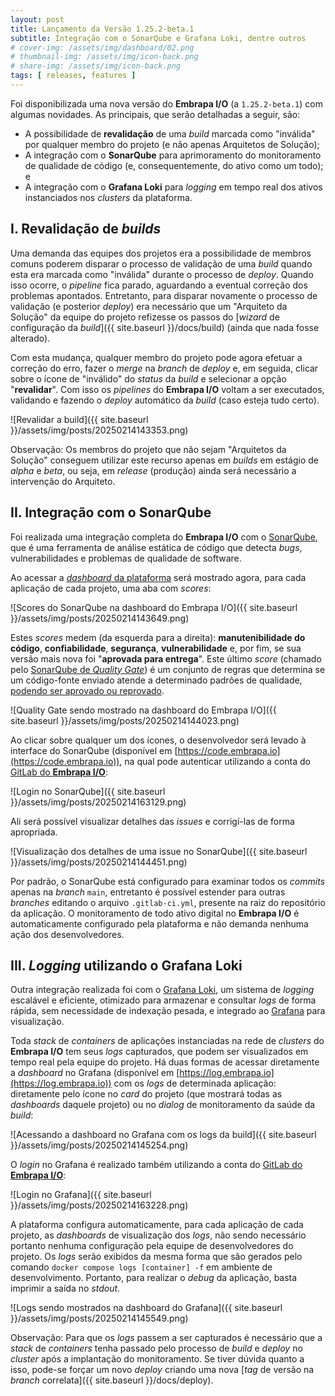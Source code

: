 ```yaml
---
layout: post
title: Lançamento da Versão 1.25.2-beta.1
subtitle: Integração com o SonarQube e Grafana Loki, dentre outros
# cover-img: /assets/img/dashboard/02.png
# thumbnail-img: /assets/img/icon-back.png
# share-img: /assets/img/icon-back.png
tags: [ releases, features ]
---
```


Foi disponibilizada uma nova versão do **Embrapa I/O** (a `1.25.2-beta.1`) com algumas novidades. As principais, que serão detalhadas a seguir, são:
- A possibilidade de **revalidação** de uma _build_ marcada como "inválida" por qualquer membro do projeto (e não apenas Arquitetos de Solução);
- A integração com o **SonarQube** para aprimoramento do monitoramento de qualidade de código (e, consequentemente, do ativo como um todo); e
- A integração com o **Grafana Loki** para _logging_ em tempo real dos ativos instanciados nos _clusters_ da plataforma.

## I. Revalidação de _builds_

Uma demanda das equipes dos projetos era a possibilidade de membros comuns poderem disparar o processo de validação de uma _build_ quando esta era marcada como "inválida" durante o processo de _deploy_. Quando isso ocorre, o _pipeline_ fica parado, aguardando a eventual correção dos problemas apontados. Entretanto, para disparar novamente o processo de validação (e posterior _deploy_) era necessário que um "Arquiteto da Solução" da equipe do projeto refizesse os passos do [_wizard_ de configuração da _build_]({{ site.baseurl }}/docs/build) (ainda que nada fosse alterado).

Com esta mudança, qualquer membro do projeto pode agora efetuar a correção do erro, fazer o _merge_ na _branch_ de _deploy_ e, em seguida, clicar sobre o ícone de "inválido" do _status_ da _build_ e selecionar a opção "**revalidar**". Com isso os _pipelines_ do **Embrapa I/O** voltam a ser executados, validando e fazendo o _deploy_ automático da _build_ (caso esteja tudo certo).

![Revalidar a build]({{ site.baseurl }}/assets/img/posts/20250214143353.png)

Observação: Os membros do projeto que não sejam "Arquitetos da Solução" conseguem utilizar este recurso apenas em _builds_ em estágio de _alpha_ e _beta_, ou seja, em _release_ (produção) ainda será necessário a intervenção do Arquiteto.

## II. Integração com o SonarQube

Foi realizada uma integração completa do **Embrapa I/O** com o [SonarQube](https://www.sonarsource.com/products/sonarqube/), que é uma ferramenta de análise estática de código que detecta _bugs_, vulnerabilidades e problemas de qualidade de software.

Ao acessar a [_dashboard_ da plataforma](http://dashboard.embrapa.io) será mostrado agora, para cada aplicação de cada projeto, uma aba com _scores_:

![Scores do SonarQube na dashboard do Embrapa I/O]({{ site.baseurl }}/assets/img/posts/20250214143649.png)

Estes _scores_ medem (da esquerda para a direita): **manutenibilidade do código**, **confiabilidade**, **segurança**, **vulnerabilidade** e, por fim, se sua versão mais nova foi "**aprovada para entrega**". Este último _score_ (chamado pelo [SonarQube de _Quality Gate_](https://docs.sonarsource.com/sonarqube-server/latest/instance-administration/analysis-functions/quality-gates/)) é um conjunto de regras que determina se um código-fonte enviado atende a determinado padrões de qualidade, <u>podendo ser aprovado ou reprovado</u>.

![Quality Gate sendo mostrado na dashboard do Embrapa I/O]({{ site.baseurl }}/assets/img/posts/20250214144023.png)

Ao clicar sobre qualquer um dos ícones, o desenvolvedor será levado à interface do SonarQube (disponível em [https://code.embrapa.io](https://code.embrapa.io)), na qual pode autenticar utilizando a conta do [GitLab do **Embrapa I/O**](https://git.embrapa.io):

![Login no SonarQube]({{ site.baseurl }}/assets/img/posts/20250214163129.png)

Ali será possível visualizar detalhes das _issues_ e corrigí-las de forma apropriada.

![Visualização dos detalhes de uma issue no SonarQube]({{ site.baseurl }}/assets/img/posts/20250214144451.png)

Por padrão, o SonarQube está configurado para examinar todos os _commits_ apenas na _branch_ `main`, entretanto é possível estender para outras _branches_ editando o arquivo `.gitlab-ci.yml`, presente na raiz do repositório da aplicação. O monitoramento de todo ativo digital no **Embrapa I/O** é automaticamente configurado pela plataforma e não demanda nenhuma ação dos desenvolvedores.

## III. _Logging_ utilizando o Grafana Loki

Outra integração realizada foi com o [Grafana Loki](https://grafana.com/docs/loki/latest/), um sistema de _logging_ escalável e eficiente, otimizado para armazenar e consultar _logs_ de forma rápida, sem necessidade de indexação pesada, e integrado ao [Grafana](https://grafana.com) para visualização.

Toda _stack_ de _containers_ de aplicações instanciadas na rede de _clusters_ do **Embrapa I/O** tem seus _logs_ capturados, que podem ser visualizados em tempo real pela equipe do projeto. Há duas formas de acessar diretamente a _dashboard_ no Grafana (disponível em [https://log.embrapa.io](https://log.embrapa.io)) com os _logs_ de determinada aplicação: diretamente pelo ícone no _card_ do projeto (que mostrará todas as _dashboards_ daquele projeto) ou no _dialog_ de monitoramento da saúde da _build_:

![Acessando a dashboard no Grafana com os logs da build]({{ site.baseurl }}/assets/img/posts/20250214145254.png)

O _login_ no Grafana é realizado também utilizando a conta do [GitLab do **Embrapa I/O**](https://git.embrapa.io):

![Login no Grafana]({{ site.baseurl }}/assets/img/posts/20250214163228.png)

A plataforma configura automaticamente, para cada aplicação de cada projeto, as _dashboards_ de visualização dos _logs_, não sendo necessário portanto nenhuma configuração pela equipe de desenvolvedores do projeto. Os _logs_ serão exibidos da mesma forma que são gerados pelo comando `docker compose logs [container] -f` em ambiente de desenvolvimento. Portanto, para realizar o _debug_ da aplicação, basta imprimir a saída no _stdout_.

![Logs sendo mostrados na dashboard do Grafana]({{ site.baseurl }}/assets/img/posts/20250214145549.png)

Observação: Para que os _logs_ passem a ser capturados é necessário que a _stack_ de _containers_ tenha passado pelo processo de _build_ e _deploy_ no _cluster_ após a implantação do monitoramento. Se tiver dúvida quanto a isso, pode-se forçar um novo _deploy_ criando uma nova [_tag_ de versão na _branch_ correlata]({{ site.baseurl }}/docs/deploy).
